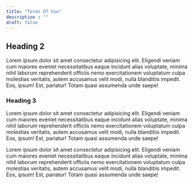 ```yaml
---
title: "Terms Of Use"
description : ""
draft: false
---
```


## Heading 2
Lorem ipsum dolor sit amet consectetur adipisicing elit. Eligendi veniam cum maiores eveniet necessitatibus eaque incidunt alias voluptate, minima nihil laborum reprehenderit officiis nemo exercitationem voluptatum culpa molestias veritatis, autem accusamus velit modi, nulla blanditiis impedit. Eos, ipsum! Est, pariatur! Totam quasi assumenda unde saepe!

### Heading 3
Lorem ipsum dolor sit amet consectetur adipisicing elit. Eligendi veniam cum maiores eveniet necessitatibus eaque incidunt alias voluptate, minima nihil laborum reprehenderit officiis nemo exercitationem voluptatum culpa molestias veritatis, autem accusamus velit modi, nulla blanditiis impedit. Eos, ipsum! Est, pariatur! Totam quasi assumenda unde saepe!

Lorem ipsum dolor sit amet consectetur adipisicing elit. Eligendi veniam cum maiores eveniet necessitatibus eaque incidunt alias voluptate, minima nihil laborum reprehenderit officiis nemo exercitationem voluptatum culpa molestias veritatis, autem accusamus velit modi, nulla blanditiis impedit. Eos, ipsum! Est, pariatur! Totam quasi assumenda unde saepe!